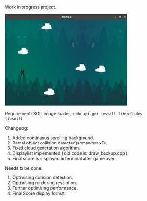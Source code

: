 Work in progress project. 

![Alt text](/WorkOut/temp_files/dronx.jpg?raw=true "droneX")

Requirement: SOIL image loader, `sudo apt-get install libsoil-dev libsoil1`

Changelog:

1. Added continuous scrolling background.
2. Partial object collision detected(somewhat xD).
3. Fixed cloud generation algorithm.
4. Displaylist implemented ( old code is: draw_backup.cpp ).
5. Final score is displayed in terminal after game over.

Needs to be done:

1. Optimising collision detection.
2. Optimising rendering resolution.
3. Further optimising performance.
4. Final Score display format.
